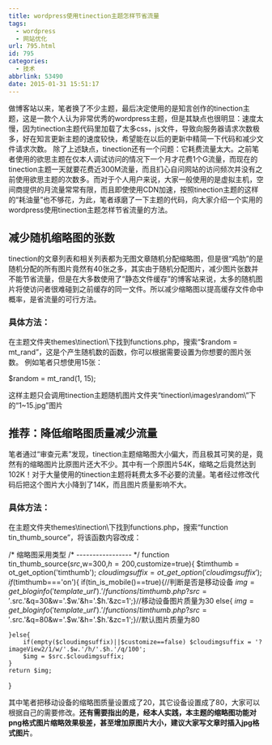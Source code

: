 ```yaml
---
title: wordpress使用tinection主题怎样节省流量
tags:
  - wordpress
  - 网站优化
url: 795.html
id: 795
categories:
  - 技术
abbrlink: 53490
date: 2015-01-31 15:51:17
---
```


做博客站以来，笔者换了不少主题，最后决定使用的是知言创作的tinection主题，这是一款个人认为非常优秀的wordpress主题，但是其缺点也很明显：速度太慢，因为tinection主题代码里加载了太多css，js文件，导致向服务器请求次数极多，好在知言更新主题的速度较快，希望能在以后的更新中精简一下代码和减少文件请求次数。 除了上述缺点，tinection还有一个问题：它耗费流量太大。之前笔者使用的欲思主题在仅本人调试访问的情况下一个月才花费1个G流量，而现在的tinection主题一天就要花费近300M流量，而且扪心自问网站的访问频次并没有之前使用欲思主题的次数多。而对于个人用户来说，大家一般使用的是虚拟主机，空间商提供的月流量常常有限，而且即使使用CDN加速，按照tinection主题的这样的“耗油量”也不够花，为此，笔者琢磨了一下主题的代码，向大家介绍一个实用的wordpress使用tinection主题怎样节省流量的方法。

减少随机缩略图的张数
----------

tinection的文章列表和相关列表都为无图文章随机分配缩略图，但是很“鸡肋”的是随机分配的所有图片竟然有40张之多，其实由于随机分配图片，减少图片张数并不能节省流量，但是在大多数使用了“静态文件缓存”的博客站来说，太多的随机图片将使访问者很难碰到之前缓存的同一文件。所以减少缩略图以提高缓存文件命中概率，是省流量的可行方法。

### 具体方法：

在主题文件夹themes\\tinection\\下找到functions.php，搜索“$random = mt_rand”，这是个产生随机数的函数，你可以根据需要设置为你想要的图片张数。 例如笔者只想使用15张：

$random = mt_rand(1, 15);

这样主题只会调用tinection主题随机图片文件夹“tinection\\images\\random\\”下的“1~15.jpg”图片

推荐：降低缩略图质量减少流量
--------------

笔者通过“审查元素”发现，tinection主题缩略图大小偏大，而且极其可笑的是，竟然有的缩略图片比原图片还大不少。其中有一个原图片54K，缩略之后竟然达到102K！对于大量使用的tinection主题将耗费太多不必要的流量。笔者经过修改代码后把这个图片大小降到了14K，而且图片质量影响不大。

### 具体方法：

在主题文件夹themes\\tinection\\下找到functions.php，搜索“function tin\_thumb\_source”，将该函数内容改成：

/\* 缩略图采用类型
/\* \-\-\-\-\-\-\-\-\-\-\-\-\-\-\-\-\- */
function tin\_thumb\_source($src,$w=300,$h=200,$customize=true){
	$timthumb = ot\_get\_option('timthumb');
	$cloudimgsuffix = ot\_get\_option('cloudimgsuffix');
	if($timthumb==='on'){
		if(tin\_is\_mobile()==true){//判断是否是移动设备
		$img = get\_bloginfo('template\_url').'/functions/timthumb.php?src='.$src.'&q=30&w='.$w.'&h='.$h.'&zc=1';}//移动设备图片质量为30
		else{
			$img = get\_bloginfo('template\_url').'/functions/timthumb.php?src='.$src.'&q=80&w='.$w.'&h='.$h.'&zc=1';}//默认图片质量为80
		
	}else{
		if(empty($cloudimgsuffix)||$customize==false) $cloudimgsuffix = '?imageView2/1/w/'.$w.'/h/'.$h.'/q/100';
		$img = $src.$cloudimgsuffix;
	}
	return $img;
}

其中笔者把移动设备的缩略图质量设置成了20，其它设备设置成了80，大家可以根据自己的需要修改。**还有需要指出的是，经本人实践，本主题的缩略图功能对png格式图片缩略效果极差，甚至增加原图片大小，建议大家写文章时插入jpg格式图片**。